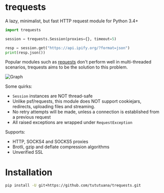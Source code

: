 # trequests
A lazy, minimalist, but fast HTTP request module for Python 3.4+

```python
import trequests

session = trequests.Session(proxies={}, timeout=5)

resp = session.get("https://api.ipify.org/?format=json")
print(resp.json())
```

Popular modules such as [requests](https://github.com/psf/requests) don't perform well in multi-threaded scenarios, trequests aims to be the solution to this problem.

![Graph](https://github.com/tututuana/trequests/blob/main/graph.png)

Some quirks:
- `Session` instances are NOT thread-safe
- Unlike psf/requests, this module does NOT support cookiejars, redirects, uploading files and streaming.
- No retry attempts will be made, unless a connection is established from a previous request
- All raised exceptions are wrapped under `RequestException`

Supports:
- HTTP, SOCKS4 and SOCKS5 proxies
- Brotli, gzip and deflate compression algorithms
- Unverified SSL

# Installation
```bash
pip install -U git+https://github.com/tututuana/trequests.git
```
